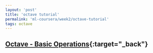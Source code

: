 ```yaml
---
layout: 'post'
title: 'octave tutorial'
permalink: 'ml-coursera/week2/octave-tutorial'
tags: octave
---
```


## [Octave - Basic Operations](https://www.coursera.org/learn/machine-learning/lecture/9fHfl/basic-operations){:target="_back"}